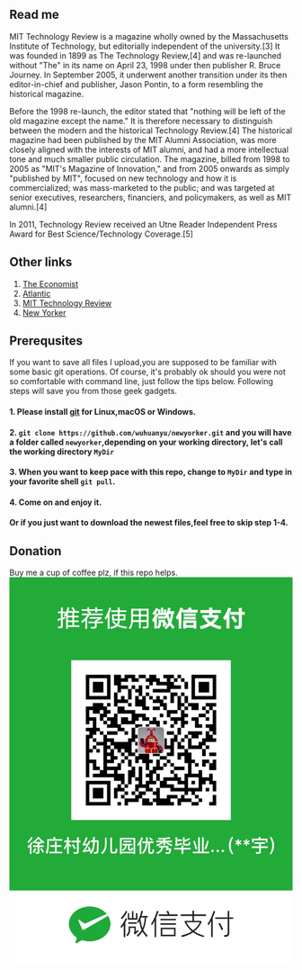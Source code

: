 ## Read me
MIT Technology Review is a magazine wholly owned by the Massachusetts Institute of Technology, but editorially independent of the university.[3] It was founded in 1899 as The Technology Review,[4] and was re-launched without "The" in its name on April 23, 1998 under then publisher R. Bruce Journey. In September 2005, it underwent another transition under its then editor-in-chief and publisher, Jason Pontin, to a form resembling the historical magazine.

Before the 1998 re-launch, the editor stated that "nothing will be left of the old magazine except the name." It is therefore necessary to distinguish between the modern and the historical Technology Review.[4] The historical magazine had been published by the MIT Alumni Association, was more closely aligned with the interests of MIT alumni, and had a more intellectual tone and much smaller public circulation. The magazine, billed from 1998 to 2005 as "MIT's Magazine of Innovation," and from 2005 onwards as simply "published by MIT", focused on new technology and how it is commercialized; was mass-marketed to the public; and was targeted at senior executives, researchers, financiers, and policymakers, as well as MIT alumni.[4]

In 2011, Technology Review received an Utne Reader Independent Press Award for Best Science/Technology Coverage.[5]

## Other links
1. [The Economist](https://github.com/wuhuanyu/the_economist)
2. [Atlantic](https://github.com/wuhuanyu/atlantic)
3. [MIT Technology Review](https://github.com/wuhuanyu/mit_tech)
4. [New Yorker](https://github.com/wuhuanyu/newyorker)

## Prerequsites

If you want to save all files I upload,you are supposed to be familiar with some basic git operations. Of course, it's probably ok should you were not so comfortable with command line, just follow the tips below. Following steps will save you from those geek gadgets. 

#### 1. Please install [git](https://git-scm.com/downloads) for Linux,macOS or Windows.

#### 2. `git clone https://github.com/wuhuanyu/newyorker.git` and you will have a folder called `newyorker`,depending on your working directory, let's call the working directory `MyDir`

#### 3. When you want to keep pace with this repo, change to `MyDir` and  type in your favorite shell `git pull`.

#### 4. Come on and enjoy it.


#### Or if you just want to download the newest files,feel free to skip step 1-4. 


## Donation 

Buy me a cup of coffee plz, if this repo helps.
![](./pay.jpg)
